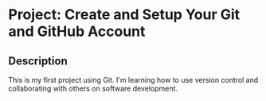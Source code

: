 # Project: Create and Setup Your Git and GitHub Account

<h2>Description</h2>

This is my first project using Git. I'm learning how to use version control and collaborating with others on software development.
